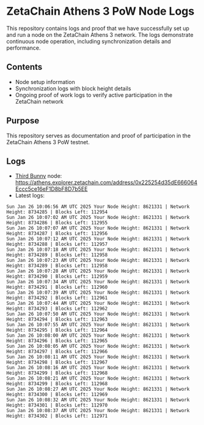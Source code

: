 # ZetaChain Athens 3 PoW Node Logs
This repository contains logs and proof that we have successfully set up and run a node on the ZetaChain Athens 3 network. The logs demonstrate continuous node operation, including synchronization details and performance.

## Contents
- Node setup information
- Synchronization logs with block height details
- Ongoing proof of work logs to verify active participation in the ZetaChain network

## Purpose
This repository serves as documentation and proof of participation in the ZetaChain Athens 3 PoW testnet.

## Logs

- [Third Bunny](https://thirdbunny.xyz/) node: https://athens.explorer.zetachain.com/address/0x225254d35dE666064Eccc5ce16eF1D8bF8D7b5EE
- Latest logs:
```
Sun Jan 26 10:06:56 AM UTC 2025 Your Node Height: 8621331 | Network Height: 8734285 | Blocks Left: 112954
Sun Jan 26 10:07:02 AM UTC 2025 Your Node Height: 8621331 | Network Height: 8734286 | Blocks Left: 112955
Sun Jan 26 10:07:07 AM UTC 2025 Your Node Height: 8621331 | Network Height: 8734287 | Blocks Left: 112956
Sun Jan 26 10:07:12 AM UTC 2025 Your Node Height: 8621331 | Network Height: 8734288 | Blocks Left: 112957
Sun Jan 26 10:07:18 AM UTC 2025 Your Node Height: 8621331 | Network Height: 8734289 | Blocks Left: 112958
Sun Jan 26 10:07:23 AM UTC 2025 Your Node Height: 8621331 | Network Height: 8734289 | Blocks Left: 112958
Sun Jan 26 10:07:28 AM UTC 2025 Your Node Height: 8621331 | Network Height: 8734290 | Blocks Left: 112959
Sun Jan 26 10:07:34 AM UTC 2025 Your Node Height: 8621331 | Network Height: 8734291 | Blocks Left: 112960
Sun Jan 26 10:07:39 AM UTC 2025 Your Node Height: 8621331 | Network Height: 8734292 | Blocks Left: 112961
Sun Jan 26 10:07:44 AM UTC 2025 Your Node Height: 8621331 | Network Height: 8734293 | Blocks Left: 112962
Sun Jan 26 10:07:50 AM UTC 2025 Your Node Height: 8621331 | Network Height: 8734294 | Blocks Left: 112963
Sun Jan 26 10:07:55 AM UTC 2025 Your Node Height: 8621331 | Network Height: 8734295 | Blocks Left: 112964
Sun Jan 26 10:08:00 AM UTC 2025 Your Node Height: 8621331 | Network Height: 8734296 | Blocks Left: 112965
Sun Jan 26 10:08:05 AM UTC 2025 Your Node Height: 8621331 | Network Height: 8734297 | Blocks Left: 112966
Sun Jan 26 10:08:11 AM UTC 2025 Your Node Height: 8621331 | Network Height: 8734298 | Blocks Left: 112967
Sun Jan 26 10:08:16 AM UTC 2025 Your Node Height: 8621331 | Network Height: 8734299 | Blocks Left: 112968
Sun Jan 26 10:08:21 AM UTC 2025 Your Node Height: 8621331 | Network Height: 8734299 | Blocks Left: 112968
Sun Jan 26 10:08:27 AM UTC 2025 Your Node Height: 8621331 | Network Height: 8734300 | Blocks Left: 112969
Sun Jan 26 10:08:32 AM UTC 2025 Your Node Height: 8621331 | Network Height: 8734301 | Blocks Left: 112970
Sun Jan 26 10:08:37 AM UTC 2025 Your Node Height: 8621331 | Network Height: 8734302 | Blocks Left: 112971
```
